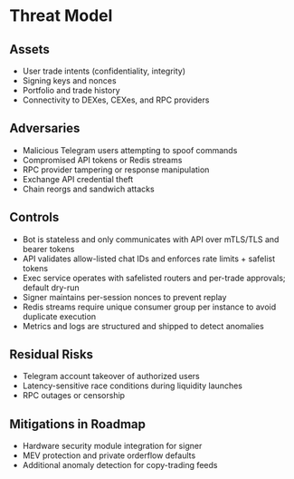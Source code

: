 # Threat Model

## Assets
- User trade intents (confidentiality, integrity)
- Signing keys and nonces
- Portfolio and trade history
- Connectivity to DEXes, CEXes, and RPC providers

## Adversaries
- Malicious Telegram users attempting to spoof commands
- Compromised API tokens or Redis streams
- RPC provider tampering or response manipulation
- Exchange API credential theft
- Chain reorgs and sandwich attacks

## Controls
- Bot is stateless and only communicates with API over mTLS/TLS and bearer tokens
- API validates allow-listed chat IDs and enforces rate limits + safelist tokens
- Exec service operates with safelisted routers and per-trade approvals; default dry-run
- Signer maintains per-session nonces to prevent replay
- Redis streams require unique consumer group per instance to avoid duplicate execution
- Metrics and logs are structured and shipped to detect anomalies

## Residual Risks
- Telegram account takeover of authorized users
- Latency-sensitive race conditions during liquidity launches
- RPC outages or censorship

## Mitigations in Roadmap
- Hardware security module integration for signer
- MEV protection and private orderflow defaults
- Additional anomaly detection for copy-trading feeds
